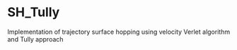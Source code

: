 # SH_Tully
Implementation of trajectory surface hopping using velocity Verlet algorithm and Tully approach 
